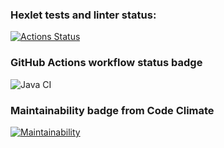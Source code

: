 ### Hexlet tests and linter status:
[![Actions Status](https://github.com/hopetoknow/java-project-lvl2/workflows/hexlet-check/badge.svg)](https://github.com/hopetoknow/java-project-lvl2/actions)

### GitHub Actions workflow status badge
![Java CI](https://github.com/hopetoknow/java-project-lvl2/actions/workflows/main.yml/badge.svg)

### Maintainability badge from Code Climate
[![Maintainability](https://api.codeclimate.com/v1/badges/644d800d4484e158c119/maintainability)](https://codeclimate.com/github/hopetoknow/java-project-lvl2/maintainability)

